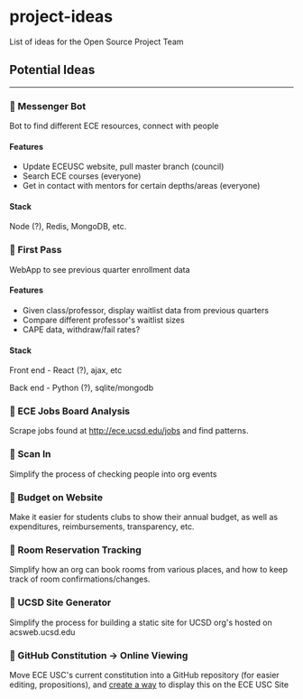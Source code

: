 # project-ideas
List of ideas for the Open Source Project Team

## Potential Ideas
--------------

### :black_square_button: Messenger Bot 
Bot to find different ECE resources, connect with people   

#### Features

- Update ECEUSC website, pull master branch (council)
- Search ECE courses (everyone)
- Get in contact with mentors for certain depths/areas (everyone)
   
#### Stack

Node (?), Redis, MongoDB, etc.
   
### :black_square_button: First Pass
WebApp to see previous quarter enrollment data

#### Features

- Given class/professor, display waitlist data from previous quarters
- Compare different professor's waitlist sizes
- CAPE data, withdraw/fail rates?

#### Stack

Front end - React (?), ajax, etc

Back end - Python (?), sqlite/mongodb


### :black_square_button: ECE Jobs Board Analysis
Scrape jobs found at http://ece.ucsd.edu/jobs and find patterns.

### :black_square_button: Scan In
Simplify the process of checking people into org events

### :black_square_button: Budget on Website
Make it easier for students clubs to show their annual budget, as well as expenditures, reimbursements, transparency, etc.

### :black_square_button: Room Reservation Tracking
Simplify how an org can book rooms from various places, and how to keep track of room confirmations/changes.

### :black_square_button: UCSD Site Generator
Simplify the process for building a static site for UCSD org's hosted on acsweb.ucsd.edu

### :black_square_button: GitHub Constitution -> Online Viewing
Move ECE USC's current constitution into a GitHub repository (for easier editing, propositions), and [create a way](https://developer.github.com/v3/repos/) to display this on the ECE USC Site

